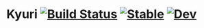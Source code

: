 # Kyuri [![Build Status](https://github.com/AtelierArith/Kyuri.jl/actions/workflows/CI.yml/badge.svg?branch=main)](https://github.com/AtelierArith/Kyuri.jl/actions/workflows/CI.yml?query=branch%3Amain) [![Stable](https://img.shields.io/badge/docs-stable-blue.svg)](https://AtelierArith.github.io/Kyuri.jl/stable/) [![Dev](https://img.shields.io/badge/docs-dev-blue.svg)](https://AtelierArith.github.io/Kyuri.jl/dev/)
